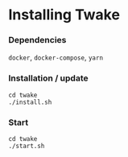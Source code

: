 # Installing Twake

### Dependencies

`docker`, `docker-compose`, `yarn`

### Installation / update

```
cd twake
./install.sh
```

### Start

```
cd twake
./start.sh
```
